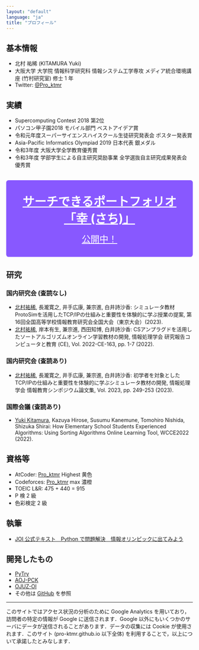 ```yaml
---
layout: "default"
language: "ja"
title: "プロフィール"
---
```


## 基本情報

- 北村 祐稀 (KITAMURA Yuki)
- 大阪大学 大学院 情報科学研究科 情報システム工学専攻 メディア統合環境講座 (竹村研究室) 修士 1 年
- Twitter: [@Pro_ktmr](https://twitter.com/Pro_ktmr)

## 実績

- Supercomputing Contest 2018 第2位
- パソコン甲子園2018 モバイル部門 ベストアイデア賞
- 令和元年度スーパーサイエンスハイスクール生徒研究発表会 ポスター発表賞
- Asia-Pacific Informatics Olympiad 2019 日本代表 銀メダル
- 令和3年度 大阪大学全学教育優秀賞
- 令和3年度 学部学生による自主研究奨励事業 全学選抜自主研究成果発表会 優秀賞

<style>
  .sachi {
    display: block;
    margin: 2rem 0;
    padding: 2rem;
    background: #8858ff;
    color: white;
    text-align: center;
    border-radius: 0.4rem;
    font-size: 1.5rem;
  }
  .sachi:hover {
    text-decoration: none;
    box-shadow: 0 0 4px black;
  }
  .sachiTitle {
    display: block;
    font-size: 2rem;
    font-weight: 700;
    margin-bottom: 1rem;
  }
</style>

<a href="./portfolio/" class="sachi"><span class="sachiTitle">サーチできるポートフォリオ「幸 (さち)」</span>公開中！</a>

## 研究

### 国内研究会 (査読なし)

- <u>北村祐稀</u>, 長瀧寛之, 井手広康, 兼宗進, 白井詩沙香: シミュレータ教材ProtoSimを活用したTCP/IPの仕組みと重要性を体験的に学ぶ授業の提案, 第16回全国高等学校情報教育研究会全国大会（東京大会）(2023).
- <u>北村祐稀</u>, 岸本有生, 兼宗進, 西田知博, 白井詩沙香: CSアンプラグドを活用したソートアルゴリズムオンライン学習教材の開発, 情報処理学会 研究報告コンピュータと教育 (CE), Vol. 2022-CE-163, pp. 1-7 (2022).

### 国内研究会 (査読あり)

- <u>北村祐稀</u>, 長瀧寛之, 井手広康, 兼宗進, 白井詩沙香: 初学者を対象としたTCP/IPの仕組みと重要性を体験的に学ぶシミュレータ教材の開発, 情報処理学会 情報教育シンポジウム論文集, Vol. 2023, pp. 249-253 (2023).

### 国際会議 (査読あり)

- <u>Yuki Kitamura</u>, Kazuya Hirose, Susumu Kanemune, Tomohiro Nishida, Shizuka Shirai: How Elementary School Students Experienced Algorithms: Using Sorting Algorithms Online Learning Tool, WCCE2022 (2022).

## 資格等

- AtCoder: [Pro_ktmr](https://atcoder.jp/users/Pro_ktmr) Highest 黄色
- Codeforces: [Pro_ktmr](https://codeforces.com/profile/Pro_ktmr) max 濃橙
- TOEIC L&R: 475 + 440 = 915
- P 検 2 級
- 色彩検定 2 級

## 執筆

- [JOI 公式テキスト　Python で問題解決　情報オリンピックに出てみよう](https://pro-ktmr.github.io/joi-text/)

## 開発したもの

- [PyTry](https://pro-ktmr.github.io/pytry/)
- [AOJ-PCK](https://pro-ktmr.github.io/aoj-pck/)
- [OJUZ-OI](https://pro-ktmr.github.io/ojuz-oi/)
- その他は [GitHub](https://github.com/Pro-ktmr?tab=repositories) を参照

---

このサイトではアクセス状況の分析のために Google Analytics を用いており，訪問者の特定の情報が Google に送信されます．Google 以外にもいくつかのサーバにデータが送信されることがあります．データの収集には Cookie が使用されます．このサイト (pro-ktmr.github.io 以下全体) を利用することで，以上について承諾したとみなします．
